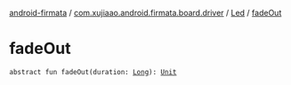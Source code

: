 [android-firmata](../../index.md) / [com.xujiaao.android.firmata.board.driver](../index.md) / [Led](index.md) / [fadeOut](./fade-out.md)

# fadeOut

`abstract fun fadeOut(duration: `[`Long`](https://kotlinlang.org/api/latest/jvm/stdlib/kotlin/-long/index.html)`): `[`Unit`](https://kotlinlang.org/api/latest/jvm/stdlib/kotlin/-unit/index.html)